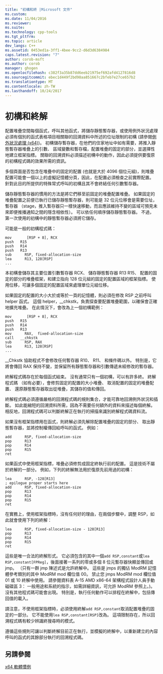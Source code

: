 ```yaml
---
title: "初構和終 |Microsoft 文件"
ms.custom: 
ms.date: 11/04/2016
ms.reviewer: 
ms.suite: 
ms.technology: cpp-tools
ms.tgt_pltfrm: 
ms.topic: article
dev_langs: C++
ms.assetid: 0453ed1a-3ff1-4bee-9cc2-d6d3d6384984
caps.latest.revision: "7"
author: corob-msft
ms.author: corob
manager: ghogen
ms.openlocfilehash: c382f3a35b87dd6eeb21975ef692afd4127816d8
ms.sourcegitcommit: ebec1d449f2bd98aa851667c2bfeb7e27ce657b2
ms.translationtype: MT
ms.contentlocale: zh-TW
ms.lasthandoff: 10/24/2017
---
```

# <a name="prolog-and-epilog"></a>初構和終解
配置堆疊空間每個函式，呼叫其他函式，將儲存靜態暫存器，或使用例外狀況處理必須有個別的函式表格項目相關聯的回溯資料中所述的位址限制的初構 (請參閱[例外狀況處理 (x64)](../build/exception-handling-x64.md))。 初構儲存暫存器，在他們的住家地址中如有需要，將推入靜態暫存器堆疊上的引數、 區域變數和暫存檔，配置堆疊的固定的部分，並選擇性地建立框架指標。 關聯的回溯資料必須描述初構中的動作，因此必須提供要復原的初構程式碼的效果所需的資訊。  
  
 多個頁面是否包含在堆疊中的固定的配置 (也就是大於 4096 個位元組)，則堆疊配置可能會一個以上的虛擬記憶體分頁，因此，在配置必須檢查之前實際配置。 針對此目的所提供的特殊常式呼叫的初構且其不會終結任何引數暫存器。  
  
 儲存靜態暫存器的慣用的方法是將它們移至前固定的堆疊配置堆疊。 如果固定的堆疊配置之前便已執行已儲存靜態暫存器，則可能是 32 位元位移會是需要位址，暫存器 （stage，推入暫存器只一樣快速移動，而且應該維持不變的區域可預見未來即便推播通知之間的隱含相依性）。 可以依任何順序儲存靜態暫存器。 不過，第一次使用的初構中的靜態暫存器必須將它儲存。  
  
 可能是一般的初構程式碼：  
  
```  
mov       [RSP + 8], RCX  
push   R15  
push   R14  
push   R13  
sub      RSP, fixed-allocation-size  
lea      R13, 128[RSP]  
...  
```  
  
 本初構會儲存其主要位置引數暫存器 RCX、 儲存靜態暫存器 R13 R15、 配置的固定的部分的堆疊框架，和建立指向 128 位元組的固定的配置區域的框架指標。 使用位移，可讓多個固定的配置區域來處理單位元組位移。  
  
 如果固定的配置的大小大於或等於一頁的記憶體，則必須在修改 RSP 之前呼叫 helper 函式。 這個 helper，__chkstk，負責探查要配置堆疊範圍，以確保會正確地擴充堆疊。 在此情況下，會改為上一個初構範例：  
  
```  
mov       [RSP + 8], RCX  
push   R15  
push   R14  
push   R13  
mov      RAX,  fixed-allocation-size  
call   __chkstk  
sub      RSP, RAX  
lea      R13, 128[RSP]  
...  
```  
  
 __Chkstk 協助程式不會修改任何暫存器 R10、 R11、 和條件碼以外。 特別是，它將會傳回 RAX 保持不變，並保留所有靜態暫存器和引數傳遞未經修改的暫存器。  
  
 終解程式碼存在於每個函式結束。 沒有通常只有一個初構，可以有許多終。 終解程式碼 （如有必要），會修剪固定的配置的大小堆疊、 取消配置的固定的堆疊配置、 還原靜態暫存器取出從堆疊，其儲存的值和傳回。  
  
 終解程式碼必須遵循嚴格的回溯程式碼的規則集合，才能可靠地回溯例外狀況和插斷。 如此能縮短的回溯資料所需，因為不需要任何額外的資料來描述每個終解。 相反地，回溯程式碼可以判斷終解正在執行的掃描來識別終解程式碼資料流。  
  
 如果沒有框架指標用在函式，則終解必須先解除配置堆疊的固定的部分、 取出靜態暫存器，並將控制權傳回給呼叫的函式。 例如：  
  
```  
add      RSP, fixed-allocation-size  
pop      R13  
pop      R14  
pop      R15  
ret  
```  
  
 如果函式中使用框架指標，堆疊必須修剪成固定終執行前的配置。 這是技術不屬於終解的一部分。 例如，下列的終解無法用於復原先前用過的初構：  
  
```  
lea      RSP, -128[R13]  
; epilogue proper starts here  
add      RSP, fixed-allocation-size  
pop      R13  
pop      R14  
pop      R15  
ret  
```  
  
 在實務上，使用框架指標時，沒有任何好的理由，在兩個步驟中，調整 RSP，如此就會使用下列的終解：  
  
```  
lea      RSP, fixed-allocation-size - 128[R13]  
pop      R13  
pop      R14  
pop      R15  
ret  
```  
  
 這些是唯一合法的終解形式。 它必須包含的其中一個`add RSP,constant`或`lea RSP,constant[FPReg]`，後面接著一系列的零或多個 8 位元暫存器快顯並傳回或 jmp。 （只有一群 jmp 陳述式是允許終解中。 這些是 jmps 的獨佔 ModRM 記憶體參考類別的其中 ModRM mod 欄位值 00。 禁止您 jmps ModRM mod 欄位值 01 或 10 終解中使用。 請參閱資料表 A-15 AMD x86-64 架構程式設計人員手動磁碟區 3： 一般用途和系統的指示，如需詳細資訊，可允許 ModRM 參照上。)。 沒有其他程式碼可能會出現。 特別是，執行任何動作可以排程在終解中，包括傳回值的載入。  
  
 請注意，不使用框架指標時，必須使用終解`add RSP,constant`取消配置堆疊的固定的一部分。 它不能使用`lea RSP,constant[RSP]`改為。 這項限制存在，所以回溯程式碼有較少辨識終搜尋時的模式。  
  
 遵循這些規則可讓以判斷終解目前正在執行，並模擬的終解中，以重新建立的內容呼叫的函式的其餘部分執行的回溯程式碼。  
  
## <a name="see-also"></a>另請參閱  
 [x64 軟體慣例](../build/x64-software-conventions.md)